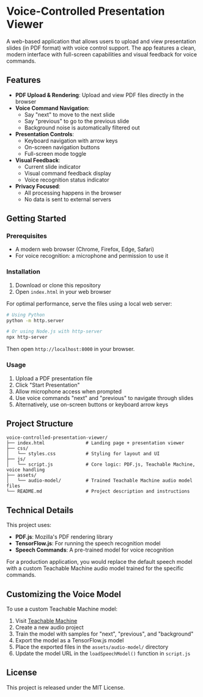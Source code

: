 # Voice-Controlled Presentation Viewer

A web-based application that allows users to upload and view presentation slides (in PDF format) with voice control support. The app features a clean, modern interface with full-screen capabilities and visual feedback for voice commands.

## Features

- **PDF Upload & Rendering**: Upload and view PDF files directly in the browser
- **Voice Command Navigation**:
  - Say "next" to move to the next slide
  - Say "previous" to go to the previous slide
  - Background noise is automatically filtered out
- **Presentation Controls**:
  - Keyboard navigation with arrow keys
  - On-screen navigation buttons
  - Full-screen mode toggle
- **Visual Feedback**:
  - Current slide indicator
  - Visual command feedback display
  - Voice recognition status indicator
- **Privacy Focused**:
  - All processing happens in the browser
  - No data is sent to external servers

## Getting Started

### Prerequisites

- A modern web browser (Chrome, Firefox, Edge, Safari)
- For voice recognition: a microphone and permission to use it

### Installation

1. Download or clone this repository
2. Open `index.html` in your web browser
   
For optimal performance, serve the files using a local web server:

```bash
# Using Python
python -m http.server

# Or using Node.js with http-server
npx http-server
```

Then open `http://localhost:8000` in your browser.

### Usage

1. Upload a PDF presentation file
2. Click "Start Presentation"
3. Allow microphone access when prompted
4. Use voice commands "next" and "previous" to navigate through slides
5. Alternatively, use on-screen buttons or keyboard arrow keys

## Project Structure

```
voice-controlled-presentation-viewer/
├── index.html               # Landing page + presentation viewer
├── css/
│   └── styles.css           # Styling for layout and UI
├── js/
│   └── script.js            # Core logic: PDF.js, Teachable Machine, voice handling
├── assets/
│   └── audio-model/         # Trained Teachable Machine audio model files
└── README.md                # Project description and instructions
```

## Technical Details

This project uses:
- **PDF.js**: Mozilla's PDF rendering library
- **TensorFlow.js**: For running the speech recognition model
- **Speech Commands**: A pre-trained model for voice recognition
  
For a production application, you would replace the default speech model with a custom Teachable Machine audio model trained for the specific commands.

## Customizing the Voice Model

To use a custom Teachable Machine model:

1. Visit [Teachable Machine](https://teachablemachine.withgoogle.com/)
2. Create a new audio project
3. Train the model with samples for "next", "previous", and "background"
4. Export the model as a TensorFlow.js model
5. Place the exported files in the `assets/audio-model/` directory
6. Update the model URL in the `loadSpeechModel()` function in `script.js`

## License

This project is released under the MIT License.